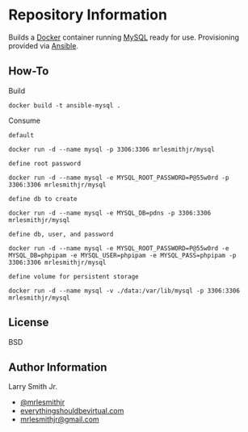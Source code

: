 Repository Information
======================
Builds a [Docker] container running [MySQL] ready for use. Provisioning provided via [Ansible].

How-To
------
Build
```
docker build -t ansible-mysql .
```

Consume

`default`
```
docker run -d --name mysql -p 3306:3306 mrlesmithjr/mysql                                
```
`define root password`
```
docker run -d --name mysql -e MYSQL_ROOT_PASSWORD=P@55w0rd -p 3306:3306 mrlesmithjr/mysql
```
`define db to create`
```
docker run -d --name mysql -e MYSQL_DB=pdns -p 3306:3306 mrlesmithjr/mysql
```
`define db, user, and password`
```
docker run -d --name mysql -e MYSQL_ROOT_PASSWORD=P@55w0rd -e MYSQL_DB=phpipam -e MYSQL_USER=phpipam -e MYSQL_PASS=phpipam -p 3306:3306 mrlesmithjr/mysql
```
`define volume for persistent storage`
```
docker run -d --name mysql -v ./data:/var/lib/mysql -p 3306:3306 mrlesmithjr/mysql
```

License
-------

BSD

Author Information
------------------

Larry Smith Jr.
- [@mrlesmithjr]
- [everythingshouldbevirtual.com]
- [mrlesmithjr@gmail.com]


[MySQL]: <http://mysql.com>
[Docker]: <https://www.docker.com>
[Ansible]: <https://www.ansible.com/>
[@mrlesmithjr]: <https://twitter.com/mrlesmithjr>
[everythingshouldbevirtual.com]: <http://everythingshouldbevirtual.com>
[mrlesmithjr@gmail.com]: <mailto:mrlesmithjr@gmail.com>
